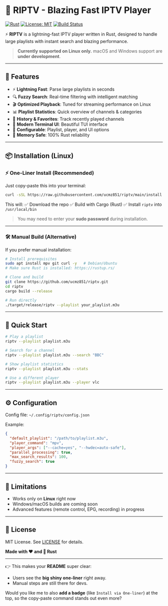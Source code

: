 # 🦀 RIPTV - Blazing Fast IPTV Player

[![Rust](https://img.shields.io/badge/rust-1.70+-orange.svg)](https://www.rust-lang.org)
[![License: MIT](https://img.shields.io/badge/License-MIT-yellow.svg)](https://opensource.org/licenses/MIT)
[![Build Status](https://img.shields.io/badge/build-passing-brightgreen.svg)](https://github.com/ucmz851/riptv)

⚡ **RIPTV** is a lightning-fast IPTV player written in Rust, designed to handle large playlists with instant search and blazing performance.

> **Currently supported on Linux only.**
> macOS and Windows support are **under development**.

---

## 🚀 Features

* ⚡ **Lightning Fast**: Parse large playlists in seconds
* 🔍 **Fuzzy Search**: Real-time filtering with intelligent matching
* 🎬 **Optimized Playback**: Tuned for streaming performance on Linux
* 📊 **Playlist Statistics**: Quick overview of channels & categories
* 💾 **History & Favorites**: Track recently played channels
* 🎨 **Modern Terminal UI**: Beautiful TUI interface
* 🔧 **Configurable**: Playlist, player, and UI options
* 🦀 **Memory Safe**: 100% Rust reliability

---

## 📦 Installation (Linux)

### ⚡ One-Liner Install (Recommended)

Just copy-paste this into your terminal:

```bash
curl -sSL https://raw.githubusercontent.com/ucmz851/riptv/main/install.sh | bash
```

This will:
✅ Download the repo
✅ Build with Cargo (Rust)
✅ Install `riptv` into `/usr/local/bin`

> You may need to enter your **sudo password** during installation.

---

### 🛠️ Manual Build (Alternative)

If you prefer manual installation:

```bash
# Install prerequisites
sudo apt install mpv git curl -y   # Debian/Ubuntu
# Make sure Rust is installed: https://rustup.rs/

# Clone and build
git clone https://github.com/ucmz851/riptv.git
cd riptv
cargo build --release

# Run directly
./target/release/riptv --playlist your_playlist.m3u
```

---

## 🎯 Quick Start

```bash
# Play a playlist
riptv --playlist playlist.m3u

# Search for a channel
riptv --playlist playlist.m3u --search "BBC"

# Show playlist statistics
riptv --playlist playlist.m3u --stats

# Use a different player
riptv --playlist playlist.m3u --player vlc
```

---

## ⚙️ Configuration

Config file: `~/.config/riptv/config.json`

Example:

```json
{
  "default_playlist": "/path/to/playlist.m3u",
  "player_command": "mpv",
  "player_args": ["--cache=yes", "--hwdec=auto-safe"],
  "parallel_processing": true,
  "max_search_results": 100,
  "fuzzy_search": true
}
```

---

## 🐛 Limitations

* Works only on **Linux** right now
* Windows/macOS builds are coming soon
* Advanced features (remote control, EPG, recording) in progress

---

## 📜 License

MIT License. See [LICENSE](LICENSE) for details.

**Made with ❤️ and 🦀 Rust**

---

👉 This makes your **README** super clear:

* Users see the **big shiny one-liner** right away.
* Manual steps are still there for devs.

Would you like me to also **add a badge** (like `Install via One-liner`) at the top, so the copy-paste command stands out even more?
